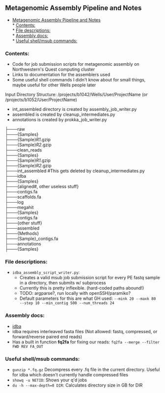 ## Metagenomic Assembly Pipeline and Notes

* [Metagenomic Assembly Pipeline and Notes](#metagenomic-assembly-pipeline-and-notes)  
         * [Contents:](#contents)  
         * [File descriptions:](#file-descriptions)  
         * [Assembly docs:](#assembly-docs)  
         * [Useful shell/msub commands:](#useful-shellmsub-commands)  

### Contents:
* Code for job submission scripts for metagenomic assembly on Northwestern's Quest computing cluster
* Links to documentation for the assemblers used
* Some useful shell commands I didn't know about for small things, maybe useful for other Wells people later


Input Directory Structure:
/projects/b1042/Wells/User/ProjectName (or /projects/b1052/User/ProjectName)
* int_assembled directory is created by assembly_job_writer.py
* assembled is created by cleanup_intermediates.py
* annotations is created by prokka_job_writer.py

├───raw  
    ├───{Samples}  
        ├───{Sample}*R1*.gzip  
        ├───{Sample}*R2*.gzip  
├───clean_reads  
    ├───{Samples}  
        ├───{Sample}*R1*.gzip  
        ├───{Sample}*R2*.gzip  
├───int_assembled #This gets deleted by cleanup_intermediates.py  
    ├───idba  
        ├───{Samples}  
            ├───{aligned#, other useless stuff}  
            ├───contigs.fa  
            ├───scaffolds.fa  
            ├───log  
    ├───megahit  
        ├───{Samples}  
            ├───contigs.fa  
            ├───{other stuff}  
├───assembled  
    ├───{Methods}  
        ├───{Sample}_contigs.fa  
├───annotations  
    ├───{Samples}  



### File descriptions:
* `idba_assembly_script_writer.py`:
  * Creates a valid msub job submission script for every PE fastq sample in a directory, then submits w/ subprocess
  * Currently this is pretty inflexible. (hard-coded paths abound!)
  * TODO: argparse?, run locally with openSSH/paramiko?
  * Default parameters for this are what GH used: `--mink 20 --maxk 80 --step 10 --min_contig 500 --num_threads 24`

### Assembly docs:
* [idba](https://github.com/loneknightpy/idba)
* idba requires interleaved fasta files (Not allowed: fastq, compressed, or forward/reverse paired end reads)
* Has a built in function **fq2fa** for fixing our reads: `fq2fa --merge --filter FWD REV FA_OUT`

### Useful shell/msub commands:
* `gunzip *.fq.gz` Decompress every .fq file in the current directory. Useful for idba which doesn't currently handle compressed files
* `showq -u NETID`: Shows your q'd jobs
* `du -h --max-depth=0 DIR`: Calculates directory size in GB for DIR
